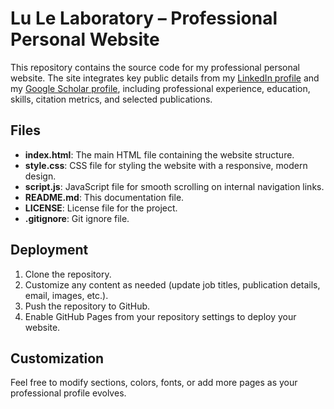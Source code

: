 # Lu Le Laboratory – Professional Personal Website

This repository contains the source code for my professional personal website. The site integrates key public details from my [LinkedIn profile](https://www.linkedin.com/in/lulelaboratory/) and my [Google Scholar profile](https://scholar.google.com/citations?user=kQF9vdgAAAAJ&hl=zh-TW), including professional experience, education, skills, citation metrics, and selected publications.

## Files

- **index.html**: The main HTML file containing the website structure.
- **style.css**: CSS file for styling the website with a responsive, modern design.
- **script.js**: JavaScript file for smooth scrolling on internal navigation links.
- **README.md**: This documentation file.
- **LICENSE**: License file for the project.
- **.gitignore**: Git ignore file.

## Deployment

1. Clone the repository.
2. Customize any content as needed (update job titles, publication details, email, images, etc.).
3. Push the repository to GitHub.
4. Enable GitHub Pages from your repository settings to deploy your website.

## Customization

Feel free to modify sections, colors, fonts, or add more pages as your professional profile evolves.
